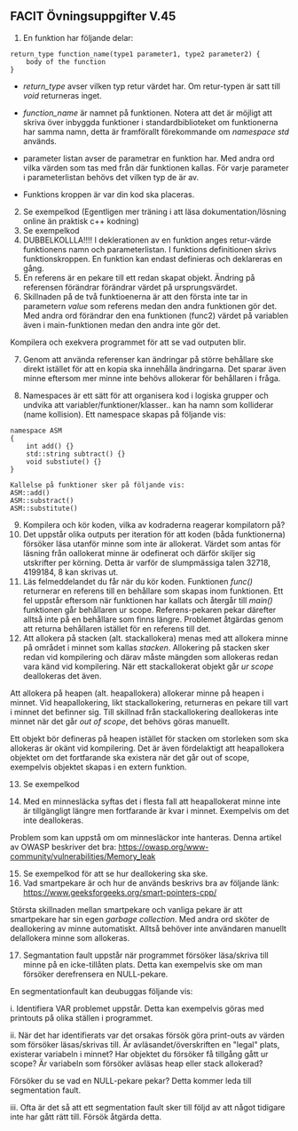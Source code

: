 
## FACIT Övningsuppgifter V.45

1.  En funktion har följande delar:

``` 
return_type function_name(type1 parameter1, type2 parameter2) {
    body of the function
}  
```

- *return_type* avser vilken typ retur värdet har. Om retur-typen är satt till *void* returneras inget.  

- *function_name* är namnet på funktionen. Notera att det är möjligt att skriva över inbyggda funktioner i standardbiblioteket om funktionerna har samma namn, detta är framförallt förekommande om *namespace std* används. 

- parameter listan avser de parametrar en funktion har. Med andra ord vilka värden som tas med från där funktionen kallas. För varje parameter i parameterlistan behövs det vilken typ de är av. 

- Funktions kroppen är var din kod ska placeras.

2. Se exempelkod   (Egentligen mer träning i att läsa dokumentation/lösning online än praktisk c++ kodning)
3. Se exempelkod
4. DUBBELKOLLLA!!!! I deklerationen av en funktion anges retur-värde funktionens namn och parameterlistan. I funktions definitionen skrivs funktionskroppen. En funktion kan endast definieras och deklareras en gång. 
5. En referens är en pekare till ett redan skapat objekt. Ändring på referensen förändrar förändrar värdet på ursprungsvärdet. 
6. Skillnaden på de två funktioenerna är att den första inte tar in parametern *value* som referens medan den andra funktionen gör det. Med andra ord förändrar den ena funktionen (func2) värdet på variablen även i main-funktionen medan den andra inte gör det. 

Kompilera och exekvera programmet för att se vad outputen blir. 

7. Genom att använda referenser kan ändringar på större behållare ske direkt istället för att en kopia ska innehålla ändringarna. Det sparar även minne eftersom mer minne inte behövs allokerar för behållaren i fråga.

8. Namespaces är ett sätt för att organisera kod i logiska grupper och undvika att variabler/funktioner/klasser.. kan ha namn som kolliderar (name kollision). Ett namespace skapas på följande vis:
```
namespace ASM 
{
    int add() {}
    std::string subtract() {}
    void substiute() {}
}

Kallelse på funktioner sker på följande vis:
ASM::add()
ASM::substract()
ASM::substitute()
```

9. Kompilera och kör koden, vilka av kodraderna reagerar kompilatorn på?
10. Det uppstår olika outputs per iteration för att koden (båda funktionerna) försöker läsa utanför minne som inte är allokerat. Värdet som antas för läsning från oallokerat minne är odefinerat och därför skiljer sig utskrifter per körning. Detta är varför de slumpmässiga talen 32718, 4199184, 8 kan skrivas ut.
11. Läs felmeddelandet du får när du kör koden. 
Funktionen *func()* returnerar en referens till en behållare som skapas inom funktionen. Ett fel uppstår eftersom när funktionen har kallats och återgår till *main()* funktionen går behållaren ur scope. Referens-pekaren pekar därefter alltså inte på en behållare som finns längre. Problemet åtgärdas genom att returna behållaren istället för en referens till det.
12. Att allokera på stacken (alt. stackallokera) menas med att allokera minne på området i minnet som kallas *stacken*. Allokering på stacken sker redan vid kompilering och därav måste mängden som allokeras redan vara känd vid kompilering. När ett stackallokerat objekt går *ur scope* deallokeras det även. 

Att allokera på heapen (alt. heapallokera) allokerar minne på heapen i minnet. Vid heapallokering, likt stackallokering, returneras en pekare till vart i minnet det befinner sig. Till skillnad från stackallokering deallokeras inte minnet när det går *out of scope*, det behövs göras manuellt. 

Ett objekt bör defineras på heapen istället för stacken om storleken som ska allokeras är okänt vid kompilering. Det är även fördelaktigt att heapallokera objektet om det fortfarande ska existera när det går out of scope, exempelvis objektet skapas i en extern funktion. 

13. Se exempelkod

14. Med en minnesläcka syftas det i flesta fall att heapallokerat minne inte är tillgängligt längre men fortfarande är kvar i minnet. Exempelvis om det inte deallokeras.  

Problem som kan uppstå om om minnesläckor inte hanteras. Denna artikel av OWASP beskriver det bra:
https://owasp.org/www-community/vulnerabilities/Memory_leak 

15. Se exempelkod för att se hur deallokering ska ske.
16. Vad smartpekare är och hur de används beskrivs bra av följande länk:
https://www.geeksforgeeks.org/smart-pointers-cpp/ 

Största skillnaden mellan smartpekare och vanliga pekare är att smartpekare har sin egen *garbage collection*. Med andra ord sköter de deallokering av minne automatiskt. Alltså behöver inte användaren manuellt delallokera minne som allokeras. 

17. Segmantation fault uppstår när programmet försöker läsa/skriva till minne på en icke-tillåten plats. Detta kan exempelvis ske om man försöker derefrensera en NULL-pekare.

En segmentationfault kan deubuggas följande vis:

i. Identifiera VAR problemet uppstår. Detta kan exempelvis göras med printouts på olika ställen i programmet. 

ii. När det har identifierats var det orsakas försök göra print-outs av värden som försöker läsas/skrivas till. Är avläsandet/överskriften en "legal" plats, existerar variabeln i minnet? Har objektet du försöker få tillgång gått ur scope? Är variabeln som försöker avläsas heap eller stack allokerad?

Försöker du se vad en NULL-pekare pekar? Detta kommer leda till segmentation fault.  

iii. Ofta är det så att ett segmentation fault sker till följd av att något tidigare inte har gått rätt till. Försök åtgärda detta. 



